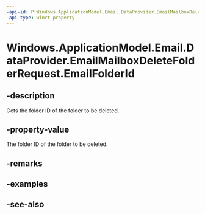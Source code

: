 ```yaml
---
-api-id: P:Windows.ApplicationModel.Email.DataProvider.EmailMailboxDeleteFolderRequest.EmailFolderId
-api-type: winrt property
---
```


<!-- Property syntax
public string EmailFolderId { get; }
-->

# Windows.ApplicationModel.Email.DataProvider.EmailMailboxDeleteFolderRequest.EmailFolderId

## -description
Gets the folder ID of the folder to be deleted.

## -property-value
The folder ID of the folder to be deleted.

## -remarks

## -examples

## -see-also
